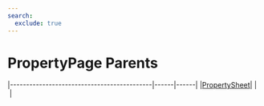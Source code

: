 ```yaml
---
search:
  exclude: true
---
```


<h1 class="heading"><span class="name">PropertyPage Parents</span></h1>

|--------------------------------------------|------|------|
|[PropertySheet](../objects/propertysheet.md)|&nbsp;|&nbsp;|
